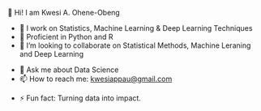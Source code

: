 

<!-- KwesiAppau/KwesiAppau is a ✨ _special_ ✨ repository because its `README.md` (this file) appears on your GitHub profile.-->


  👋  Hi! I am Kwesi A. Ohene-Obeng
- 🔭 I work on Statistics, Machine Learning & Deep Learning Techniques
- 🌱 Proficient in Python and R
- 👯 I’m looking to collaborate on Statistical Methods, Machine Leraning and Deep Learning
<!--# - 🤔 I’m looking for help with ...-->
- 💬 Ask me about Data Science 
- 📫 How to reach me: kwesiappau@gmail.com
<!--# - 😄 Pronouns: ...-->
- ⚡ Fun fact: Turning data into impact.

